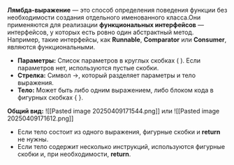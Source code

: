 
**Лямбда-выражение** — это способ определения поведения функции без необходимости создания отдельного именованного класса.Они применяются для реализации **функциональных интерфейсов** — интерфейсов, у которых есть ровно один абстрактный метод.
Например, такие интерфейсы, как **Runnable**, **Comparator** или **Consumer**, являются функциональными.


- **Параметры:** Список параметров в круглых скобках ( ). Если параметров нет, используются пустые скобки.
- **Стрелка:** Символ ->, который разделяет параметры и тело выражения.
- **Тело:** Может быть либо одним выражением, либо блоком кода в фигурных скобках { }.

**Общий вид:**
![[Pasted image 20250409171544.png]]
или
![[Pasted image 20250409171612.png]]

- Если тело состоит из одного выражения, фигурные скобки и **return** не нужны.
- Если тело содержит несколько инструкций, используются фигурные скобки и, при необходимости, **return**.